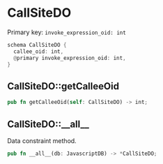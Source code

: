 # CallSiteDO

Primary key: `invoke_expression_oid: int`

```rust
schema CallSiteDO {
  callee_oid: int,
  @primary invoke_expression_oid: int,
}
```
## CallSiteDO::getCalleeOid

```rust
pub fn getCalleeOid(self: CallSiteDO) -> int;
```
## CallSiteDO::\_\_all\_\_

Data constraint method.

```rust
pub fn __all__(db: JavascriptDB) -> *CallSiteDO;
```
